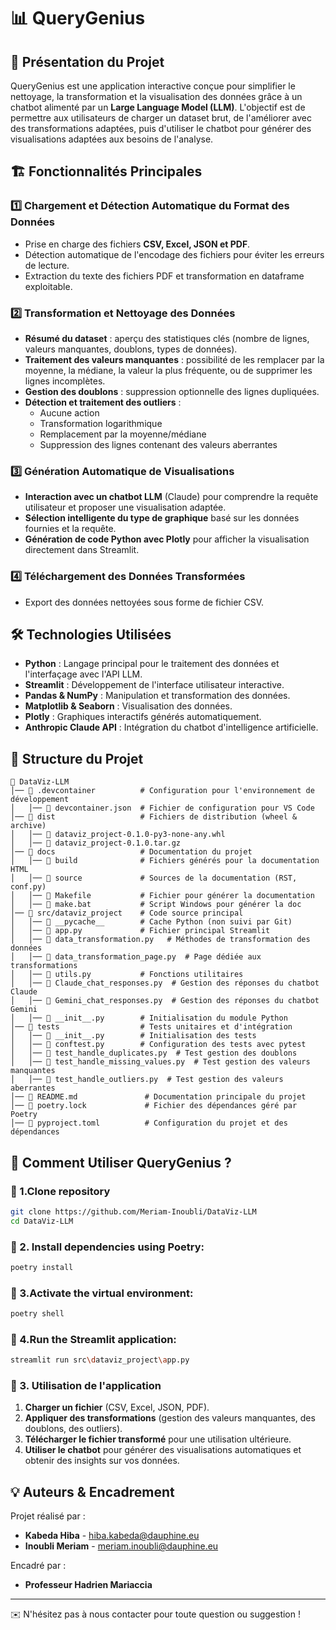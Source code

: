 # 📊 QueryGenius

## 🚀 Présentation du Projet
QueryGenius est une application interactive conçue pour simplifier le nettoyage, la transformation et la visualisation des données grâce à un chatbot alimenté par un **Large Language Model (LLM)**. L'objectif est de permettre aux utilisateurs de charger un dataset brut, de l'améliorer avec des transformations adaptées, puis d'utiliser le chatbot pour générer des visualisations adaptées aux besoins de l'analyse.

## 🏗️ Fonctionnalités Principales
### 1️⃣ **Chargement et Détection Automatique du Format des Données**
- Prise en charge des fichiers **CSV, Excel, JSON et PDF**.
- Détection automatique de l'encodage des fichiers pour éviter les erreurs de lecture.
- Extraction du texte des fichiers PDF et transformation en dataframe exploitable.

### 2️⃣ **Transformation et Nettoyage des Données**
- **Résumé du dataset** : aperçu des statistiques clés (nombre de lignes, valeurs manquantes, doublons, types de données).
- **Traitement des valeurs manquantes** : possibilité de les remplacer par la moyenne, la médiane, la valeur la plus fréquente, ou de supprimer les lignes incomplètes.
- **Gestion des doublons** : suppression optionnelle des lignes dupliquées.
- **Détection et traitement des outliers** :
  - Aucune action
  - Transformation logarithmique
  - Remplacement par la moyenne/médiane
  - Suppression des lignes contenant des valeurs aberrantes

### 3️⃣ **Génération Automatique de Visualisations**
- **Interaction avec un chatbot LLM** (Claude) pour comprendre la requête utilisateur et proposer une visualisation adaptée.
- **Sélection intelligente du type de graphique** basé sur les données fournies et la requête.
- **Génération de code Python avec Plotly** pour afficher la visualisation directement dans Streamlit.

### 4️⃣ **Téléchargement des Données Transformées**
- Export des données nettoyées sous forme de fichier CSV.

## 🛠️ Technologies Utilisées
- **Python** : Langage principal pour le traitement des données et l'interfaçage avec l'API LLM.
- **Streamlit** : Développement de l'interface utilisateur interactive.
- **Pandas & NumPy** : Manipulation et transformation des données.
- **Matplotlib & Seaborn** : Visualisation des données.
- **Plotly** : Graphiques interactifs générés automatiquement.
- **Anthropic Claude API** : Intégration du chatbot d'intelligence artificielle.

## 📂 Structure du Projet
```
📂 DataViz-LLM
│── 📂 .devcontainer          # Configuration pour l'environnement de développement
│   │── 📄 devcontainer.json  # Fichier de configuration pour VS Code
│── 📂 dist                   # Fichiers de distribution (wheel & archive)
│   │── 📄 dataviz_project-0.1.0-py3-none-any.whl
│   │── 📄 dataviz_project-0.1.0.tar.gz
│── 📂 docs                   # Documentation du projet
│   │── 📂 build              # Fichiers générés pour la documentation HTML
│   │── 📂 source             # Sources de la documentation (RST, conf.py)
│   │── 📄 Makefile           # Fichier pour générer la documentation
│   │── 📄 make.bat           # Script Windows pour générer la doc
│── 📂 src/dataviz_project    # Code source principal
│   │── 📂 __pycache__        # Cache Python (non suivi par Git)
│   │── 📄 app.py             # Fichier principal Streamlit
│   │── 📄 data_transformation.py   # Méthodes de transformation des données
│   │── 📄 data_transformation_page.py  # Page dédiée aux transformations
│   │── 📄 utils.py           # Fonctions utilitaires
│   │── 📄 Claude_chat_responses.py  # Gestion des réponses du chatbot Claude
│   │── 📄 Gemini_chat_responses.py  # Gestion des réponses du chatbot Gemini
│   │── 📄 __init__.py        # Initialisation du module Python
│── 📂 tests                  # Tests unitaires et d'intégration
│   │── 📄 __init__.py        # Initialisation des tests
│   │── 📄 conftest.py        # Configuration des tests avec pytest
│   │── 📄 test_handle_duplicates.py  # Test gestion des doublons
│   │── 📄 test_handle_missing_values.py  # Test gestion des valeurs manquantes
│   │── 📄 test_handle_outliers.py  # Test gestion des valeurs aberrantes
│── 📄 README.md               # Documentation principale du projet
│── 📄 poetry.lock             # Fichier des dépendances géré par Poetry
│── 📄 pyproject.toml          # Configuration du projet et des dépendances
```
## 🏁 Comment Utiliser QueryGenius ?
### 🔹 1.Clone repository
```bash
git clone https://github.com/Meriam-Inoubli/DataViz-LLM
cd DataViz-LLM
```

### 🔹 2. Install dependencies using Poetry:

```bash
poetry install
```
### 🔹 3.Activate the virtual environment:


```bash
poetry shell
```
### 🔹 4.Run the Streamlit application:
```bash
streamlit run src\dataviz_project\app.py
```
### 🔹 3. Utilisation de l'application
1. **Charger un fichier** (CSV, Excel, JSON, PDF).
2. **Appliquer des transformations** (gestion des valeurs manquantes, des doublons, des outliers).
3. **Télécharger le fichier transformé** pour une utilisation ultérieure.
4. **Utiliser le chatbot** pour générer des visualisations automatiques et obtenir des insights sur vos données.

## 💡 Auteurs & Encadrement
Projet réalisé par :
- **Kabeda Hiba** - hiba.kabeda@dauphine.eu
- **Inoubli Meriam** - meriam.inoubli@dauphine.eu

Encadré par :
- **Professeur Hadrien Mariaccia**

---
✉️ N'hésitez pas à nous contacter pour toute question ou suggestion !
